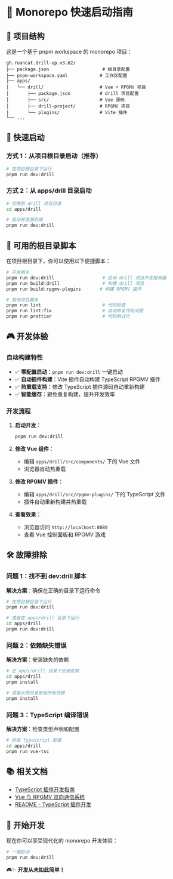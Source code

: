 # 🚀 Monorepo 快速启动指南

## 📁 项目结构

这是一个基于 pnpm workspace 的 monorepo 项目：

```plain
gh.ruancat.drill-up.v3.62/
├── package.json                    # 根目录配置
├── pnpm-workspace.yaml            # 工作区配置
├── apps/
│   └── drill/                     # Vue + RPGMV 项目
│       ├── package.json           # drill 项目配置
│       ├── src/                   # Vue 源码
│       ├── drill-project/         # RPGMV 项目
│       └── plugins/               # Vite 插件
└── ...
```

## 🎯 快速启动

### 方式 1：从项目根目录启动（推荐）

```bash
# 在项目根目录下运行
pnpm run dev:drill
```

### 方式 2：从 apps/drill 目录启动

```bash
# 切换到 drill 项目目录
cd apps/drill

# 启动开发服务器
pnpm run dev:drill
```

## 🔧 可用的根目录脚本

在项目根目录下，你可以使用以下便捷脚本：

```bash
# 开发相关
pnpm run dev:drill                  # 启动 drill 项目开发服务器
pnpm run build:drill                # 构建 drill 项目
pnpm run build:rpgmv-plugins       # 构建 RPGMV 插件

# 其他项目脚本
pnpm run lint                       # 代码检查
pnpm run lint:fix                   # 自动修复代码问题
pnpm run prettier                   # 代码格式化
```

## 🎮 开发体验

### 自动构建特性

- ✅ **零配置启动**：`pnpm run dev:drill` 一键启动
- ✅ **自动插件构建**：Vite 插件自动构建 TypeScript RPGMV 插件
- ✅ **热重载支持**：修改 TypeScript 插件源码自动重新构建
- ✅ **智能缓存**：避免重复构建，提升开发效率

### 开发流程

1. **启动开发**：

   ```bash
   pnpm run dev:drill
   ```

2. **修改 Vue 组件**：
   - 编辑 `apps/drill/src/components/` 下的 Vue 文件
   - 浏览器自动热重载

3. **修改 RPGMV 插件**：
   - 编辑 `apps/drill/src/rpgmv-plugins/` 下的 TypeScript 文件
   - 插件自动重新构建并热重载

4. **查看效果**：
   - 浏览器访问 `http://localhost:8080`
   - 查看 Vue 控制面板和 RPGMV 游戏

## 🛠️ 故障排除

### 问题 1：找不到 dev:drill 脚本

**解决方案**：确保在正确的目录下运行命令

```bash
# 在项目根目录下运行
pnpm run dev:drill

# 或者在 apps/drill 目录下运行
cd apps/drill
pnpm run dev:drill
```

### 问题 2：依赖缺失错误

**解决方案**：安装缺失的依赖

```bash
# 在 apps/drill 目录下安装依赖
cd apps/drill
pnpm install

# 或者从根目录安装所有依赖
pnpm install
```

### 问题 3：TypeScript 编译错误

**解决方案**：检查类型声明和配置

```bash
# 检查 TypeScript 配置
cd apps/drill
pnpm run vue-tsc
```

## 📚 相关文档

- [TypeScript 插件开发指南](./typescript-plugin-development.md)
- [Vue 与 RPGMV 双向通信系统](./vue-rpgmv-communication.md)
- [README - TypeScript 插件开发](./../README-TYPESCRIPT-PLUGINS.md)

## 🎉 开始开发

现在你可以享受现代化的 monorepo 开发体验：

```bash
# 一键启动
pnpm run dev:drill
```

🎮✨ **开发从未如此简单！**
